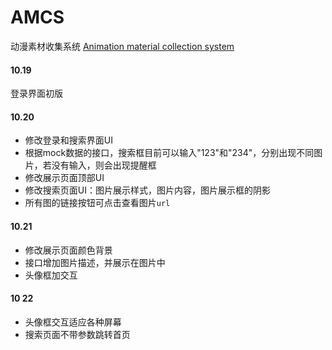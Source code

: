 # AMCS
动漫素材收集系统 [Animation material collection system](http://qm36mmz.xyz/AMCS/search.html)

#### 10.19 
登录界面初版

#### 10.20 
* 修改登录和搜索界面UI
* 根据mock数据的接口，搜索框目前可以输入"123"和"234"，分别出现不同图片，若没有输入，则会出现提醒框
* 修改展示页面顶部UI
* 修改搜索页面UI：图片展示样式，图片内容，图片展示框的阴影
* 所有图的链接按钮可点击查看图片`url`

#### 10.21
* 修改展示页面颜色背景
* 接口增加图片描述，并展示在图片中
* 头像框加交互

#### 10 22
* 头像框交互适应各种屏幕
* 搜索页面不带参数跳转首页

